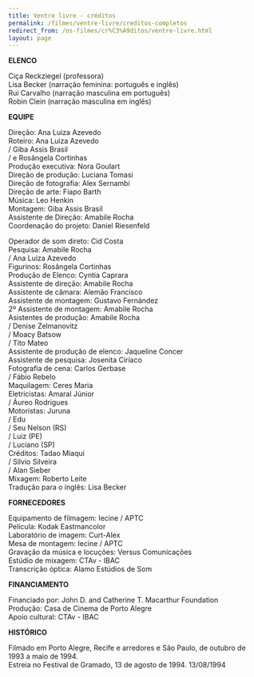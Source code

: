 ```yaml
---
title: Ventre livre - créditos
permalink: /filmes/ventre-livre/creditos-completos
redirect_from: /os-filmes/cr%C3%A9ditos/ventre-livre.html
layout: page
---
```

**ELENCO**

Ciça Reckziegel (professora)\
Lisa Becker (narração feminina: português e inglês)\
Rui Carvalho (narração masculina em português)\
Robin Clein (narração masculina em inglês)

**EQUIPE**

Direção: Ana Luiza Azevedo\
Roteiro: Ana Luiza Azevedo\
/ Giba Assis Brasil\
/ e Rosângela Cortinhas\
Produção executiva: Nora Goulart\
Direção de produção: Luciana Tomasi\
Direção de fotografia: Alex Sernambi\
Direção de arte: Fiapo Barth\
Música: Leo Henkin\
Montagem: Giba Assis Brasil\
Assistente de Direção: Amabile Rocha\
Coordenação do projeto: Daniel Riesenfeld

Operador de som direto: Cid Costa\
Pesquisa: Amabile Rocha\
/ Ana Luiza Azevedo\
Figurinos: Rosângela Cortinhas\
Produção de Elenco: Cyntia Caprara\
Assistente de direção: Amabile Rocha\
Assistente de câmara: Alemão Francisco\
Assistente de montagem: Gustavo Fernández\
2º Assistente de montagem: Amabile Rocha\
Asistentes de produção: Amabile Rocha\
/ Denise Zelmanovitz\
/ Moacy Batsow\
/ Tito Mateo\
Assistente de produção de elenco: Jaqueline Concer\
Assistente de pesquisa: Josenita Ciríaco\
Fotografia de cena: Carlos Gerbase\
/ Fábio Rebelo\
Maquilagem: Ceres Maria\
Eletricistas: Amaral Júnior\
/ Áureo Rodrigues\
Motoristas: Juruna\
/ Edu\
/ Seu Nelson (RS)\
/ Luiz (PE)\
/ Luciano (SP)\
Créditos: Tadao Miaqui\
/ Silvio Silveira\
/ Alan Sieber\
Mixagem: Roberto Leite\
Tradução para o inglês: Lisa Becker

**FORNECEDORES**

Equipamento de filmagem: Iecine / APTC\
Película: Kodak Eastmancolor\
Laboratório de imagem: Curt-Alex\
Mesa de montagem: Iecine / APTC\
Gravação da música e locuções: Versus Comunicações\
Estúdio de mixagem: CTAv - IBAC\
Transcrição óptica: Alamo Estúdios de Som

**FINANCIAMENTO**

Financiado por: John D. and Catherine T. Macarthur Foundation\
Produção: Casa de Cinema de Porto Alegre\
Apoio cultural: CTAv - IBAC

**HISTÓRICO**

Filmado em Porto Alegre, Recife e arredores e São Paulo, de outubro de 1993 a maio de 1994.\
Estreia no Festival de Gramado, 13 de agosto de 1994. 13/08/1994